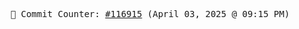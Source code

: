 <p align="center">
    <samp>
        📮 Commit Counter: <a href="https://github.com/Javascript-void0/Javascript-void0/commits/main">#116915</a> (April 03, 2025 @ 09:15 PM)
    </samp>
</p>